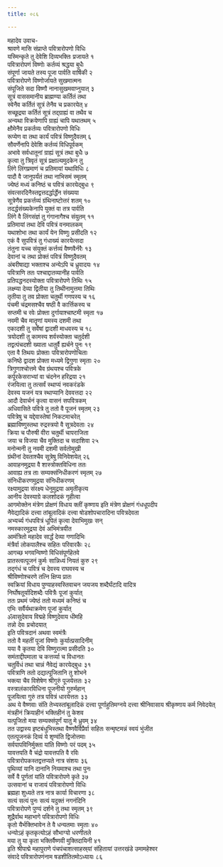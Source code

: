 ```yaml
---
title: ०८६

---
```

महादेव उवाच-  
श्रावणे मासि संप्राप्ते पवित्रारोपणो विधिः  
यस्मिन्कृते तु देवेशि दिव्यभक्तिः प्रजायते १  
पवित्रारोपणं विष्णोः कर्तव्यं श्रद्धया बुधैः  
संपूर्णा जायते तस्य पूजा पार्वति वार्षिकी २  
पवित्रारोपणे विष्णोर्जायते सुखमात्मनः  
संपूजिते सदा विष्णौ नानासुखमवाप्नुयात् ३  
सूत्रं वाससमानीय ब्राह्मण्या कर्तितं तथा  
स्वेनैव कर्तितं सूत्रं तेनैव च प्रकारयेत् ४  
सच्छूद्र्या कर्तितं सूत्रं तद्ग्राह्यं वा तथैव च  
अन्यथा विक्रयेणापि ग्राह्यं चापि यथातथम् ५  
क्षौमेनैव प्रकर्तव्यः पवित्रारोपणो विधिः  
रूप्येण वा तथा कार्यं पवित्रं विष्णुदैवतम् ६  
सौवर्णेनापि देवेशि कर्तव्यं विधिपूर्वकम्  
अभावे सर्वधातूनां ग्राह्यं सूत्रं तथा बुधैः ७  
कृत्वा तु त्रिवृतं सूत्रं प्रक्षाल्यमुदकेन तु  
लिंगे लिंगप्रमाणं च प्रतिमायां यथाविधिः ८  
पादौ वै जानुपर्यंतं तथा नाभिसमं स्मृतम्  
ज्येष्ठं मध्यं कनिष्ठं च पवित्रं कारयेद्बुधः ९  
संवत्सरदिनैस्तद्वत्तदर्द्धार्द्धेन संख्यया  
सूत्रेणैव प्रकर्त्तव्यं ग्रंथिनाष्टोत्तरं शतम् १०  
तदर्द्धसंख्यकेनापि युक्तं वा तत्र पार्वति  
लिंगे वै लिंगसंज्ञं तु गंगानागैश्च संयुतम् ११  
प्रतिमायां तथा देवि पवित्रं वनमालकम्  
यथाशोभा तथा कार्यं येन विष्णुः प्रसीदति १२  
एकं वै सुपवित्रं तु गंधाख्यं कारयेत्सदा  
तंतुना यच्च संयुक्तं कर्त्तव्यं वैष्णवैर्नरैः १३  
देवानां च तथा प्रोक्तं पवित्रं विष्णुदैवतम्  
अंबरीषाद्या भक्ताश्च अन्येऽपि च ध्रुवादयः १४  
पवित्राणि ततः पश्चाद्दातव्यानीह पार्वति  
प्रतिपद्धनदस्योक्ता पवित्रारोपणे तिथिः १५  
लक्ष्म्या देव्या द्वितीया तु तिथीनामुत्तमा तिथिः  
तृतीया तु तव प्रोक्ता चतुर्थी गणपस्य च १६  
पंचमी चंद्रमसश्चैव षष्ठी वै कार्त्तिकस्य च  
सप्तमी च रवेः प्रोक्ता दुर्गायाश्चाष्टमी स्मृता १७  
नवमी चैव मातॄणां यमस्य दशमी तथा  
एकादशी तु सर्वेषां द्वादशी माधवस्य च १८  
त्रयोदशी तु कामस्य शर्वस्योक्ता चतुर्दशी  
तद्वत्पंचदशी ख्याता धातुर्वै ह्यर्चने पुनः १९  
एता वै तिथयः प्रोक्ताः पवित्रारोपणोचिताः  
कनिष्ठे द्वादश प्रोक्ता मध्यमे द्विगुणा स्मृताः २०  
त्रिगुणाश्चोत्तमे चैव ग्रंथयश्च पवित्रके  
कर्पूरकेसराभ्यां वा चंदनेन हरिद्रया २१  
रंजयित्वा तु तत्सर्वं स्थाप्यं नवकरंडके  
देवस्य यजनं यत्र स्थाप्यानि देववत्तदा २२  
आदौ देवार्चनं कृत्वा वासनं सपवित्रकम्  
अधिवासिते पवित्रे तु ततो वै पूजनं स्मृतम् २३  
पवित्रेषु च यद्देवास्तेषां निकटमाचरेत्  
ब्रह्माविष्णुस्तथा रुद्रस्त्रयो वै सूत्रदेवताः २४  
क्रिया च पौरुषी वीरा चतुर्थी चापराजिता  
जया च विजया चैव मुक्तिदा च सदाशिवा २५  
मनोन्मनी तु नवमी दशमी सर्वतोमुखी  
ग्रंथीनां देवताश्चैव सूत्रेषु विनिवेशयेत् २६  
आवाहनमुद्रया वै शास्त्रोक्तविधिना ततः  
आवाह्य तत्र ताः सम्यक्संनिधीकरणं स्मृतम् २७  
संनिधीकरणमुद्रया संनिधीकरणम्  
रक्ष्यामुद्रया संरक्ष्य धेनुमुद्रया अमृतीकृत्य  
आनीय देवस्याग्रे कलशोदकं गृहीत्वा  
आगमोक्तेन मंत्रेण प्रोक्षणं विधाय क्लीं कृष्णाय इति मंत्रेण प्रोक्षणं गंधधूपदीप  
नैवेद्यादिकं दत्त्वा तांबूलादिकं दत्त्वा षोडशोपचारादिना पवित्रदेवता  
अभ्यर्च्य गंधपवित्रं धूपितं कृत्वा देवाभिमुखः सन्  
नमस्कारमुद्रया देवं अभिमंत्रयीत  
आमंत्रितो महादेव सार्द्धं देव्या गणादिभिः  
मंत्रैर्वा लोकपालैश्च सहितः परिवारकैः २८  
आगच्छ भगवन्विष्णो विधिसंपूर्णहेतवे  
प्रातस्त्वत्पूजनं कुर्मः सान्निध्यं नियतं कुरु २९  
तद्गंधं च पवित्रं च देवस्य राघवस्य च  
श्रीविष्णोश्चरणे तत्नि क्षिप्य प्रातः  
स्वक्रियां विधाय पुण्याहस्वस्तिवाचन जयजय शब्दैर्घंटादि वादित्र  
निर्घोषतूर्यादिशब्दैः पवित्रैः पूजां कुर्यात्  
ततः प्रथमं ज्येष्ठं ततो मध्यमं कनिष्ठं च  
एभिः सर्वैर्यथाक्रमेण पूजां कुर्यात्  
ॐवासुदेवाय विद्महे विष्णुदेवाय धीमहि  
तन्नो देवः प्रचोदयात्  
इति पवित्रदानं अथवा स्वमंत्रैः  
ततो वै महतीं पूजां विष्णोः कुर्यात्प्रसादिनीम्  
यया वै कृतया देवि विष्णुरात्मा प्रसीदति ३०  
समंताद्दीपमाला च कत्तर्व्या च विधानतः  
चतुर्विधं तथा चान्नं नैवेद्यं कारयेद्बुधः ३१  
पवित्राणि ततो दद्यात्पूजितानि तु शोभने  
भक्त्या चैव विशेषेण श्रीगुरुं पूजयेत्ततः ३२  
वस्त्रालंकारविधिना पूजनीयो गुरुर्महान्  
पूजयित्वा गुरुं तत्र पवित्रं धारयेत्ततः ३३  
अथ ये वैष्णवाः संति तेभ्यस्तांबूलादिकं दत्त्वा पूर्णाहुतिमग्नये दत्त्वा श्रीनिवासाय श्रीकृष्णाय कर्म निवेदयेत्  
मंत्रहीनं क्रियाहीनं भक्तिहीनं तु केशव  
यत्पूजितो मया सम्यक्संपूर्णं यातु मे ध्रुवम् ३४  
तत उद्वास्य इष्टबंधुभिस्तथा वैष्णवैर्विप्रैर्वा सहितः सन्मृष्टमन्नं स्वयं भुंजीत  
एतत्पूजनकं दिव्यं ये शृण्वंति द्विजोत्तमाः  
सर्वपापविनिर्मुक्ता यांति विष्णोः परं पदम् ३५  
यावत्तपति वै चंद्रो यावत्तपति वै रविः  
पवित्रारोपकस्तद्वत्तप्यते नात्र संशयः ३६  
पृथिव्यां यानि दानानि नियमाश्च तथा पुनः  
सर्वे वै पूर्णतां यांति पवित्रारोपणे कृते ३७  
उत्सवानां च राजायं पवित्रारोपणो विधिः  
ब्रह्महा शुध्यते तत्र नात्र कार्या विचारणा ३८  
सत्यं सत्यं पुनः सत्यं यदुक्तं नगनंदिनि  
पवित्रारोपणे पुण्यं दर्शने तु तथा स्मृतम् ३९  
शूद्रैर्वाथ महाभागे पवित्रारोपणो विधिः  
कृतो यैर्भक्तिभावेन ते वै धन्यतमाः स्मृताः ४०  
धन्योऽहं कृतकृत्योऽहं सौभाग्यो धरणीतले  
मया तु या कृता भक्तिर्वैष्णवी मुक्तिदायिनी ४१  
इति श्रीपाद्मे महापुराणे पंचपंचाशत्साहस्र्यां संहितायां उत्तरखंडे उमामहेश्वर  
संवादे पवित्रारोपणंनाम षडशीतितमोऽध्यायः ८६